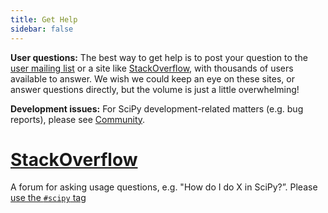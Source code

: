 ```yaml
---
title: Get Help
sidebar: false
---
```


**User questions:** The best way to get help is to post your question to
the [user mailing list](https://mail.python.org/archives/list/scipy-user@python.org/)
or a site
like [StackOverflow](https://stackoverflow.com/questions/tagged/scipy), with
thousands of users available to answer. We wish we could keep an eye on
these sites, or answer questions directly, but the volume is just a little
overwhelming!

**Development issues:** For SciPy development-related matters (e.g. bug reports), please
see [Community](/community).

# [StackOverflow](https://stackoverflow.com/questions/tagged/scipy)

A forum for asking usage questions, e.g. "How do I do X in SciPy?”. Please [use the `#scipy` tag](https://stackoverflow.com/help/tagging)
